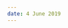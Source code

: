 ```yaml
---
date: 4 June 2019
---
```


<script src="https://gist.github.com/walchko/9b741a06630ced60112fcc3d8cf34f76.js"></script>
